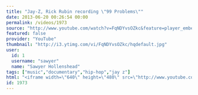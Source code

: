 ```yaml
---
title: "Jay-Z, Rick Rubin recording \"99 Problems\""
date: 2013-06-20 00:26:54 00:00
permalink: /videos/1973
source: "http://www.youtube.com/watch?v=FqNDYvsOZkc&feature=player_embedded"
featured: false
provider: "YouTube"
thumbnail: "http://i3.ytimg.com/vi/FqNDYvsOZkc/hqdefault.jpg"
user:
  id: 1
  username: "sawyer"
  name: "Sawyer Hollenshead"
tags: ["music","documentary","hip-hop","jay z"]
html: "<iframe width=\"640\" height=\"480\" src=\"http://www.youtube.com/embed/FqNDYvsOZkc?wmode=transparent&feature=oembed\" frameborder=\"0\" allowfullscreen></iframe>"
id: 1973
---
```


